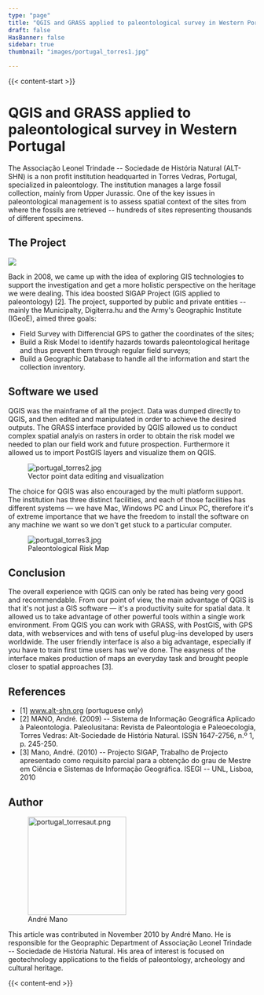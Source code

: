 ```yaml
---
type: "page"
title: "QGIS and GRASS applied to paleontological survey in Western Portugal"
draft: false
HasBanner: false
sidebar: true
thumbnail: "images/portugal_torres1.jpg"

---
```


{{< content-start >}}

# QGIS and GRASS applied to paleontological survey in Western Portugal

The Associação Leonel Trindade -- Sociedade de História Natural (ALT-SHN) is a non profit institution headquarted in Torres Vedras, Portugal, specialized in paleontology. The institution manages a large fossil collection, mainly from Upper Jurassic. One of the key issues in paleontological management is to assess spatial context of the sites from where the fossils are retrieved -- hundreds of sites representing thousands of different specimens.

## The Project

![](../images/portugal_torres1.jpg)

Back in 2008, we came up with the idea of exploring GIS technologies to support the investigation and get a more holistic perspective on the heritage we were dealing. This idea boosted SIGAP Project (GIS applied to paleontology) \[2\]. The project, supported by public and private entities -- mainly the Municipalty, Digiterra.hu and the Army\'s Geographic Institute (IGeoE), aimed three goals:

-   Field Survey with Differencial GPS to gather the coordinates of the sites;
-   Build a Risk Model to identify hazards towards paleontological heritage and thus prevent them through regular field surveys;
-   Build a Geographic Database to handle all the information and start the collection inventory.

## Software we used

QGIS was the mainframe of all the project. Data was dumped directly to QGIS, and then edited and manipulated in order to achieve the desired outputs. The GRASS interface provided by QGIS allowed us to conduct complex spatial analyis on rasters in order to obtain the risk model we needed to plan our field work and future prospection. Furthermore it allowed us to import PostGIS layers and visualize them on QGIS.

<figure>
<img src="../images/portugal_torres2.jpg" class="align-right" alt="portugal_torres2.jpg" />
<figcaption>Vector point data editing and visualization</figcaption>
</figure>

The choice for QGIS was also encouraged by the multi platform support. The institution has three distinct facilities, and each of those facilities has different systems — we have Mac, Windows PC and Linux PC, therefore it\'s of extreme importance that we have the freedom to install the software on any machine we want so we don\'t get stuck to a particular computer.

<figure>
<img src="../images/portugal_torres3.jpg" class="align-right" alt="portugal_torres3.jpg" />
<figcaption>Paleontological Risk Map</figcaption>
</figure>

## Conclusion

The overall experience with QGIS can only be rated has being very good and recommendable. From our point of view, the main advantage of QGIS is that it\'s not just a GIS software — it\'s a productivity suite for spatial data. It allowed us to take advantage of other powerful tools within a single work environment. From QGIS you can work with GRASS, with PostGIS, with GPS data, with webservices and with tens of useful plug-ins developed by users worldwide. The user friendly interface is also a big advantage, especially if you have to train first time users has we\'ve done. The easyness of the interface makes production of maps an everyday task and brought people closer to spatial approaches \[3\].

## References

-   \[1\] www.alt-shn.org (portuguese only)
-   \[2\] MANO, André. (2009) -- Sistema de Informação Geográfica Aplicado à Paleontologia. Paleolusitana: Revista de Paleontologia e Paleoecologia, Torres Vedras: Alt-Sociedade de História Natural. ISSN 1647-2756, n.º 1, p. 245-250.
-   \[3\] Mano, André. (2010) -- Projecto SIGAP, Trabalho de Projecto apresentado como requisito parcial para a obtenção do grau de Mestre em Ciência e Sistemas de Informação Geográfica. ISEGI -- UNL, Lisboa, 2010

## Author

<figure>
<img src="../images/portugal_torresaut.png" class="align-left" height="200" alt="portugal_torresaut.png" />
<figcaption>André Mano</figcaption>
</figure>

This article was contributed in November 2010 by André Mano. He is responsible for the Geopraphic Department of Associação Leonel Trindade -- Sociedade de História Natural. His area of interest is focused on geotechnology applications to the fields of paleontology, archeology and cultural heritage.

{{< content-end >}}
